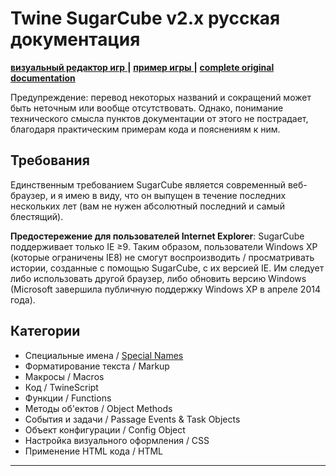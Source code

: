 # Twine SugarCube v2.x русская документация
[ **визуальный редактор игр** ](https://twinery.org) **|** [ **пример игры** ](https://db.crem.xyz/f/uploads/Uh_est_ro.html) **|** [ **complete original documentation** ](http://www.motoslave.net/sugarcube/2/)

Предупреждение: перевод некоторых названий и сокращений может быть неточным или вообще отсутствовать. Однако, понимание технического смысла пунктов документации от этого не пострадает, благодаря практическим примерам кода и пояснениям к ним.
## Требования
Единственным требованием SugarCube является современный веб-браузер, и я имею в виду, что он выпущен в течение последних нескольких лет (вам не нужен абсолютный последний и самый блестящий).

**Предостережение для пользователей Internet Explorer**: SugarCube поддерживает только IE ≥9. Таким образом, пользователи Windows XP (которые ограничены IE8) не смогут воспроизводить / просматривать истории, созданные с помощью SugarCube, с их версией IE. Им следует либо использовать другой браузер, либо обновить версию  Windows (Microsoft завершила публичную поддержку Windows XP в апреле 2014 года).
## Категории
* Специальные имена / [Special Names]()
* Форматирование текста / Markup
* Макросы / Macros
* Код / TwineScript
* Функции / Functions
* Методы об'ектов / Object Methods
* События и задачи / Passage Events & Task Objects
* Объект конфигурации / Config Object
* Настройка визуального оформления / CSS
* Применение HTML кода / HTML

----
